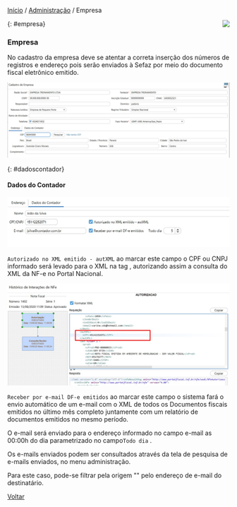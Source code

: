 [Início](index.md) / [Administração](administracao.md) / Empresa

<a href="http://docs.continentenuvem.com.br/dicas.html#dicas"><img align="right" src="http://docs.continentenuvem.com.br/images/dicas.png"></a>

{: #empresa}

### Empresa

No cadastro da empresa deve se atentar a correta inserção dos números de registros e endereço pois serão enviados à Sefaz por meio do documento fiscal eletrônico emitido.

![](images/administracao_empresa.jpg)

{: #dadoscontador}

#### Dados do Contador

![](images/administracao_empresa_contador.jpg)

`Autorizado no XML emitido - autXML` ao marcar este campo o CPF ou CNPJ informado será levado para o XML na tag <autXML>, autorizando assim a consulta do XML da NF-e no Portal Nacional.

![](images/administracao_empresa_contador_autxml.jpg)



`Receber por e-mail DF-e emitidos` ao marcar este campo o sistema fará o envio automático de um e-mail com o XML de todos os Documentos fiscais emitidos no último mês completo juntamente com um relatório de documentos emitidos no mesmo período. 

O e-mail será enviado para o endereço informado no campo e-mail as 00:00h do dia parametrizado no campo`Todo dia` .



Os e-mails enviados podem ser consultados através da tela de pesquisa de e-mails enviados, no menu administração.

Para este caso, pode-se filtrar pela origem "" pelo endereço de e-mail do destinatário.



[Voltar](administracao.md)